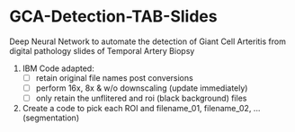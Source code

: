 # GCA-Detection-TAB-Slides

Deep Neural Network to automate the detection of Giant Cell Arteritis from digital pathology slides of Temporal Artery Biopsy

1. IBM Code adapted:
    - [ ] retain original file names post conversions
    - [ ] perform 16x, 8x & w/o downscaling (update immediately)
    - [ ] only retain the unflitered and roi (black background) files
2. Create a code to pick each ROI and filename_01, filename_02, ... (segmentation)
